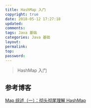 ```yaml
---
title: HashMap 入门
copyright: true
date: 2018-05-12 17:27:18
updated:
comments:
tags: Java 基础
categories: Java 基础
layout:
permalink:
top:
password:
---
```


<blockquote class="blockquote-center"> HashMap 入门 </blockquote>

<!-- more -->

##


















## 参考博客
[Map 综述（一）：彻头彻尾理解 HashMap](https://blog.csdn.net/justloveyou_/article/details/62893086)